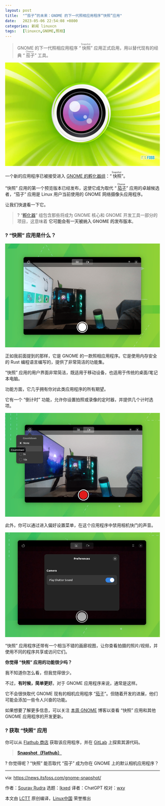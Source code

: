 ```yaml
---
layout: post
title:	"“茄子”的未来：GNOME 的下一代照相应用程序“快照”应用"
date:	2023-05-06 22:54:08 +0800 
categories:	新闻 linuxcn 
tags:	[linuxcn,GNOME,照相]
---
```




> 
> GNOME 的下一代照相应用程序 “<ruby> 快照 <rt>  Snapshot </rt></ruby>” 应用正式启用，用以替代现有的经典 “<ruby> 茄子 <rt>  Cheese </rt></ruby>” 工具。
> 
> 
> 


![GNOME Snapshot](/Asserts/Images/album/202305/06/225408kd1m1313190av23o.jpg)


一个新的应用程序已被接受进入 [GNOME 的孵化器组](https://gitlab.gnome.org/Incubator/?ref=news.itsfoss.com)：“<ruby> 快照 <rt>  Snapshot </rt></ruby>”。


“快照” 应用的第一个预览版本已经发布，这使它成为取代 “<ruby> <a href="https://wiki.gnome.org/Apps/Cheese?ref=news.itsfoss.com">  茄子 </a> <rt>  Cheese </rt></ruby>” 应用的卓越候选者，“茄子” 应用是 Linux 用户当前使用的 GNOME 网络摄像头应用程序。


让我们快速看一下它。



> 
> ? “[孵化器](https://gitlab.gnome.org/Incubator?ref=news.itsfoss.com)” 组包含那些将成为 GNOME 核心和 GNOME 开发工具一部分的项目，这意味着 **它可能会有一天被纳入 GNOME 的发布版本**。
> 
> 
> 


### ? “快照” 应用是什么？


![GNOME “快照” 应用程序的屏幕截图](/Asserts/Images/album/202305/06/225409fuhqdefsxqsuqgrz.png)


正如我前面提到的那样，它是 GNOME 的一款照相应用程序。它是使用内存安全的 Rust 编程语言编写的，提供了非常简洁的功能集。


“快照” 应用的用户界面非常简洁，既适用于移动设备，也适用于传统的桌面/笔记本电脑。


功能方面，它几乎拥有你对此类应用程序的所有期望。


它有一个 “倒计时” 功能，允许你设置拍照或录像的定时器，并提供几个计时选项。


![GNOME 快照应用程序上的倒计时计时器屏幕截图](/Asserts/Images/album/202305/06/225411f0j0s1h2fn0hsccn.png)


此外，你可以通过进入偏好设置菜单，在这个应用程序中禁用相机快门的声音。


![GNOME 快照应用程序的偏好设置菜单截图](/Asserts/Images/album/202305/06/225411rf16sucucr9817sr.png)


“快照” 应用程序还带有一个相当不错的画廊视图，让你查看拍摄的照片/视频，并使用不同的程序共享或访问它们。


**你觉得 “快照” 应用的功能很少吗？**


我不知道你怎么看，但我觉得很少。


不过，**有时候，简单更好**。对于 GNOME 应用程序来说，通常是这样。


它不会很快取代 GNOME 现有的相机应用程序 “[茄子](https://wiki.gnome.org/Apps/Cheese?ref=news.itsfoss.com)”。但随着开发的进展，他们可能会添加一些令人兴奋的功能。


如果想要了解更多信息，可以关注 [本周 GNOME](https://thisweek.gnome.org/posts/2023/04/twig-93/?ref=news.itsfoss.com) 博客以查看 “快照” 应用和其他 GNOME 应用程序的开发更新。


### ? 获取 “快照” 应用


你可以从 [Flathub 商店](https://flathub.org/apps/org.gnome.Snapshot?ref=news.itsfoss.com) 获取该应用程序，并在 [GitLab](https://gitlab.gnome.org/Incubator/snapshot?ref=news.itsfoss.com) 上探索其源代码。



> 
> **[Snapshot（Flathub）](https://flathub.org/apps/org.gnome.Snapshot?ref=news.itsfoss.com)**
> 
> 
> 


? 你觉得呢？“快照” 能否取代 “茄子” 成为你在 GNOME 上的默认相机应用程序？




---


via: <https://news.itsfoss.com/gnome-snapshot/>


作者：[Sourav Rudra](https://news.itsfoss.com/author/sourav/) 选题：[lkxed](https://github.com/lkxed/) 译者：ChatGPT 校对：[wxy](https://github.com/wxy)


本文由 [LCTT](https://github.com/LCTT/TranslateProject) 原创编译，[Linux中国](https://linux.cn/) 荣誉推出
